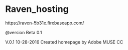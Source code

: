 # Raven_hosting
https://raven-5b31e.firebaseapp.com/

@version Beta 0.1

V.0.1  10-28-2016
Created homepage by Adobe MUSE CC
